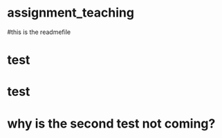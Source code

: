 # assignment_teaching

#this is the readmefile

# test
# test
# why is the second test not coming?


